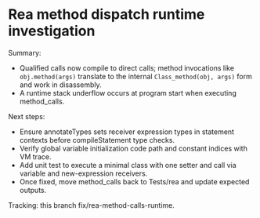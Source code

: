 # Rea method dispatch runtime investigation

Summary:
- Qualified calls now compile to direct calls; method invocations like `obj.method(args)` translate to the internal `Class_method(obj, args)` form and work in disassembly.
- A runtime stack underflow occurs at program start when executing method_calls.

Next steps:
- Ensure annotateTypes sets receiver expression types in statement contexts before compileStatement type checks.
- Verify global variable initialization code path and constant indices with VM trace.
- Add unit test to execute a minimal class with one setter and call via variable and new-expression receivers.
- Once fixed, move method_calls back to Tests/rea and update expected outputs.

Tracking: this branch fix/rea-method-calls-runtime.
